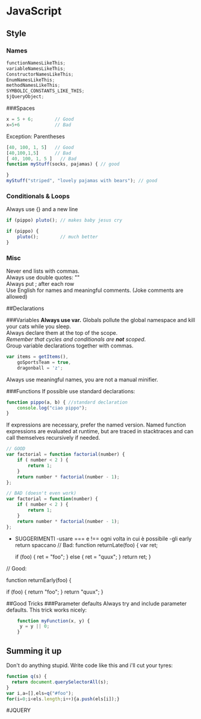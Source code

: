 # JavaScript
## Style
### Names
```javascript
functionNamesLikeThis;
variableNamesLikeThis;
ConstructorNamesLikeThis;
EnumNamesLikeThis;
methodNamesLikeThis;
SYMBOLIC_CONSTANTS_LIKE_THIS;
$jQueryObject;
```

###Spaces

```javascript
x = 5 + 6;        // Good
x=5+6             // Bad
```
Exception: Parentheses
```javascript
[40, 100, 1, 5]   // Good
[40,100,1,5]      // Bad
[ 40, 100, 1, 5 ]   // Bad
function myStuff(socks, pajamas) { // good

}
myStuff("striped", "lovely pajamas with bears"); // good
```

### Conditionals & Loops
Always use {} and a new line
```javascript
if (pippo) pluto(); // makes baby jesus cry

if (pippo) {
	pluto(); 		// much better
}
```
### Misc
Never end lists with commas.  
Always use double quotes: ""  
Always put ; after each row  
Use English for names and meaningful comments. (Joke comments are allowed)

##Declarations

###Variables
**Always use var.**
Globals pollute the global namespace and kill your cats while you sleep.  
Always declare them at the top of the scope.  
*Remember that cycles and conditionals are **not** scoped*.  
Group variable declarations together with commas.  
```javascript
var items = getItems(),
    goSportsTeam = true,
    dragonball = 'z';
```
Always use meaningful names, you are not a manual minifier.

###Functions
If possible use standard declarations:
```javascript
function pippo(a, b) { //standard declaration
	console.log("ciao pippo");
}
```
If expressions are necessary, prefer the named version. Named function expressions are evaluated at runtime, but are traced in stacktraces and can call themselves recursively if needed.
```javascript
// GOOD
var factorial = function factorial(number) {
	if ( number < 2 ) {
		return 1;
	}
	return number * factorial(number - 1);
};

// BAD (doesn't even work)
var factorial = function(number) {
	if ( number < 2 ) {
    	return 1;
	}
	return number * factorial(number - 1);
}; 
```

* SUGGERIMENTI
-usare === e !== ogni volta in cui è possibile 
-gli early return spaccano
// Bad:
function returnLate(foo) {
  var ret;

  if (foo) {
    ret = "foo";
  } else {
    ret = "quux";
  }
  return ret;
}

// Good:

function returnEarly(foo) {

  if (foo) {
    return "foo";
  }
  return "quux";
}

 
##Good Tricks
###Parameter defaults
Always try and include parameter defaults.
This trick works nicely:
```javascript
	function myFunction(x, y) {
   	 y = y || 0;
	}
```
	


## Summing it up
Don't do anything stupid.
Write code like this and i'll cut your tyres:
```javascript
function q(s) {
  return document.querySelectorAll(s);
}
var i,a=[],els=q("#foo");
for(i=0;i<els.length;i++){a.push(els[i]);}
```

#JQUERY



